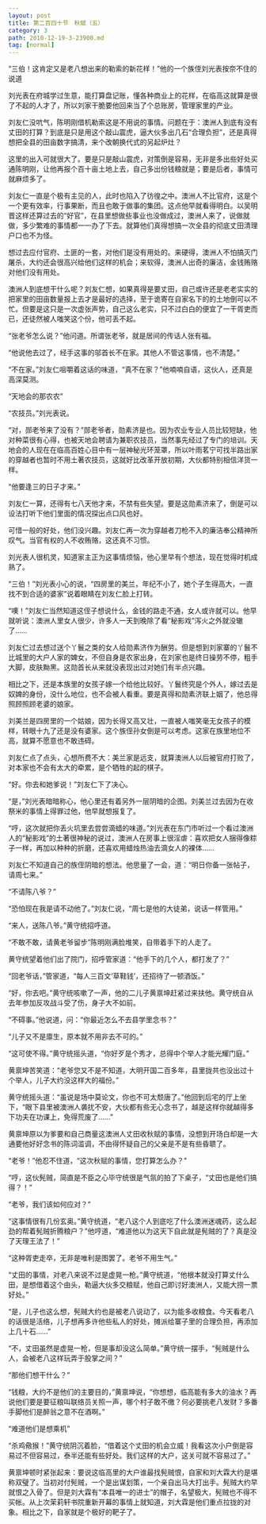 ```yaml
---
layout: post
title: 第二百四十节　秋赋（五）
category: 3
path: 2010-12-19-3-23900.md
tag: [normal]
---
```


“三伯！这肯定又是老八想出来的勒索的新花样！”他的一个族侄刘光表按奈不住的说道

刘光表在府城学过生意，能打算盘记账，懂各种商业上的花样，在临高这就算是很了不起的人才了，所以刘家干脆要他回来当了个总账房，管理家里的产业。

刘友仁没吭气，陈明刚借机勒索这是不用说的事情。问题在于：澳洲人到底有没有丈田的打算？到底是只是用这个敲山震虎，逼大伙多出几石“合理负担”，还是真得想把全县的田亩数字搞清，来个改朝换代式的另起炉灶？

这里的出入可就很大了。要是只是敲山震虎，对策倒是容易，无非是多出些好处买通陈明刚，让他再报个百十亩土地上去，自己多出份钱粮就是；要是后者，事情可就麻烦多了。

刘友仁一直是个极有主见的人，此时也陷入了彷徨之中。澳洲人不比官府，这是个一个更有效率，行事果断，而且也敢于做事的集团。这点他早就看得明白。以吴明晋这样还算过去的“好官”，在县里想做些事业也没做成过，澳洲人来了，说做就做，多少繁难的事情都一一办了下去。就算他们真得想搞一次全县的彻底丈田清理户口也不为怪。

想过去应付官府、土匪的一套，对他们是没有用处的。来硬得，澳洲人不怕搞灭门屠杀，大约还会很高兴给他们这样的机会；来软得，澳洲人出奇的廉洁，金钱贿赂对他们没有用处。

澳洲人到底想干什么呢？刘友仁想，如果真得是要丈田，自己或许还是老老实实的把家里的田亩数量报上去才是最好的选择，至于诡寄在自家名下的的土地倒可以不忙。但要是这只是一次虚张声势，自己这么老实，只不过白白的便宜了一干胥吏而已，还徒然被人嗤笑这个份，他可丢不起。

“张老爷怎么说？”他问道。所谓张老爷，就是居间的传话人张有福。

“他说他去过了，经手这事的邬首长不在家。其他人不管这事情，也不清楚。”

“不在家。”刘友仁咀嚼着这话的味道，“真不在家？”他喃喃自语，这伙人，还真是高深莫测。

“天地会的那农农”

“农技员。”刘光表说。

“对，郧老爷来了没有？”郧老爷者，勋素济是也。因为农业专业人员比较短缺，他对种菜很有心得，也被天地会聘请为兼职农技员，当然事先经过了专门的培训。天地会的人现在在临高百姓心目中有一层神秘光环笼罩，所以叶雨茗宁可找半路出家的穿越者也暂时不用土著农技员，这就好比改革开放初期，大伙都特别相信洋货一样。

“他要逢三的日子才来。”

刘友仁一算，还得有七八天他才来，不禁有些失望。要是这勋素济来了，倒是可以设法打听下他们里面的情况探出点口风也好。

可惜一般的好处，他们没兴趣。刘友仁再一次为穿越者刀枪不入的廉洁奉公精神所叹气。当官有权的人不收贿赂，这还真不习惯。

刘光表人很机灵，知道家主正为这事情烦恼，他心里早有个想法，现在觉得时机成熟了。

“三伯！”刘光表小心的说，“四房里的美兰，年纪不小了，她个子生得高大，一直找不到合适的婆家”说着眼睛在刘友仁脸上打转。

“噢！”刘友仁当然知道这侄子想说什么，金钱的路走不通，女人或许就可以。他早就听说：澳洲人里女人很少，许多人一天到晚除了看“秘影戏”泻火之外就没辙了……

刘友仁过去想过送个丫鬟之类的女人给勋素济作为酬劳。但是想到刘家寨的丫鬟不比城里的大户人家的婢女，不但自身是农家出身，在刘家也是终日操劳不停，粗手大脚，皮肤黝黑。这勋首长从来就没表现出过对她们有半点兴趣。

相比之下，还是本族里的女孩子嫁一个给他比较好。丫鬟终究是个外人，嫁过去是奴婢的身份，没什么地位，也不会被人看重。要是真得和勋素济联上姻了，他总得照顾照顾老婆的娘家。

刘美兰是四房里的一个姑娘，因为长得又高又壮，一直被人嗤笑毫无女孩子的模样，转眼十九了还是没有婆家。这个族侄孙女倒是可以考虑。这家在族里地位不高，就算不愿意也不敢违碍。

刘友仁点了点头，心想所费不大：美兰家是远支，就算澳洲人以后被官府打败了，对本家也不会有太大的牵累，是个牺牲的起的棋子。

“好。你去和她爹说！”刘友仁下了决心。

“是，”刘光表暗暗称心，他心里还有着另外一层阴暗的企图。刘美兰过去因为在收祭米的事情上得罪过他，他早就想报复了。

“哼，这次就把你丢火坑里去尝尝滴蜡的味道。”刘光表在东门市听过一个看过澳洲人的“秘影戏”的土著很神秘的说过，澳洲人在房事上很淫虐：喜欢把女人捆得像粽子一样，再加以种种的折磨，还喜欢用蜡烛热油去滴女人的裸体……

刘友仁不知道自己的族侄阴暗的想法。他思量了一会，道：“明日你备一张帖子，请周七来。”

“不请陈八爷？”

“恐怕现在我是请不动他了。”刘友仁说，“周七是他的大徒弟，说话一样管用。”

“来人，送陈八爷。”黄守统招呼道。

“不敢不敢，请黄老爷留步”陈明刚满脸堆笑，自带着手下的人走了。

黄守统望着他们出了院门，招呼管家道：“他手下的几个人，都打发了？”

“回老爷话，”管家道，“每人三百文‘草鞋钱’，还招待了一顿酒饭。”

“好，你去吧。”黄守统咳嗽了一声，他的二儿子黄禀坤赶紧过来扶他。黄守统自从去年参加反攻战斗受了伤，身子大不如前。

“不碍事。”他说道，问：“你最近怎么不去县学里念书？”

“儿子又不是廪生，原本就不用非去不可的。”

“这可使不得。”黄守统摇头道，“你好歹是个秀才，总得中个举人才能光耀门庭。”

黄禀坤苦笑道：“老爷您又不是不知道，大明开国二百多年，县里拢共也没出过十个举人，儿子大约没这样大的福份。”

黄守统摇头道：“虽说是场中莫论文，你也不可太颓唐了。”他回到后宅的厅上坐下，“眼下县里被澳洲人袭扰不安，大伙都有些无心念书了，越是这样你就越得多下功夫在功课上，免得荒废了……”

黄禀坤原以为爹要和自己商量这澳洲人丈田收秋赋的事情，没想到开场白却是一大通要他好好念书的陈词滥调，不由得怀疑自己的父亲是不是有些昏聩了。

“老爷！”他忍不住道，“这次秋赋的事情，您打算怎么办？”

“哼，这伙髡贼，简直是不臣之心毕守统很是气氛的拍了下桌子，“丈田也是他们搞得？！”

“老爷，我们该如何应对？”

“这事情很有几份玄奥。”黄守统道，“老八这个人到底吃了什么澳洲迷魂药，这么起劲的帮着髡贼折腾粮户？”他哼道，“难道他以为这天下自此就是髡贼的了？真是没了天理王法了！”

“这种胥吏走卒，无非是唯利是图罢了。老爷不用生气。”

“丈田的事情，对老八来说不过是虚晃一枪。”黄守统道，“他根本就没打算丈什么田，是想借着这个由头，勒逼大伙多交粮赋，他自己即讨好澳洲人，又能大捞一票好处。”

“是，儿子也这么想，髡贼大约也是被老八说动了，以为能多收粮食。今天看老八的话很是活络，儿子想再多许他些私人的好处，摊派给寨子里的合理负担，再添加上几十石……”

“不，丈田虽然是虚晃一枪，但是事却没这么简单。”黄守统一摆手，“髡贼是什么人，会被老八这样玩弄于股掌之间？”

“那他们想干什么？”

“钱粮，大约不是他们的主要目的，”黄禀坤说，“你想想，临高能有多大的油水？再说他们要是要征粮叫联络员关照一声，哪个村子敢不缴？何必要挑老八发财？多番手脚他们是醉翁之意不在酒啊。”

“难道他们是想乘机”

“杀鸡儆猴！”黄守统阴沉着脸，“借着这个丈田的机会立威！我看这次小户倒是容易过不但容易过，泰半还能有些好处。我们这样的大户，这关可就不容易过了。”

黄禀坤顿时紧张起来：要说这临高里的大户谁最找髡贼恨，自家和刘大霖大约是堪称双璧了。当初对付髡贼，一个是出谋划策，一个亲自出马大打出手。髡贼大约早就恨之入骨了。但是刘大霖有“本县唯一的进士”的帽子，名望极大，髡贼也不得不买帐。从上次茉莉轩书院重新开幕的事情上就知道，刘大霖是他们重点拉拢的对象。相比之下，自家就是个极好的靶子了。